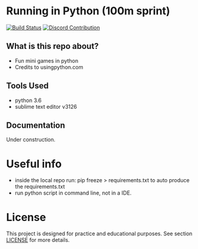 # Running in Python (100m sprint)

[![Build Status](https://travis-ci.org/atrestis/PythonMiniGames.svg?branch=master)](https://travis-ci.org/atrestis/PythonMiniGames)
[![Discord Contribution](https://img.shields.io/badge/Discord-Contribution-blue.svg?branch=master)](https://discord.gg/36ZDpPY)

## What is this repo about?

 - Fun mini games in python
 - Credits to usingpython.com

## Tools Used 

- python 3.6
- sublime text editor v3126


## Documentation 

Under construction.

# Useful info

- inside the local repo run: pip freeze > requirements.txt to auto produce the requirements.txt
- run python script in command line, not in a IDE.

# License 

This project is designed for practice and educational purposes.
See section [LICENSE][] for more details. 

[LICENSE]: LICENSE.md





